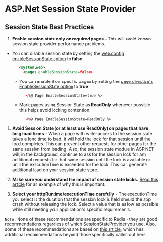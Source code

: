 # ASP.Net Session State Provider

## Session State Best Practices

1. **Enable session state only on required pages** - This will avoid known session state provider performance problems.

- You can disable session state by setting the [web.config enableSessionState option](https://msdn.microsoft.com/en-us/library/950xf363(v=vs.85).aspx) to **false**.

    ```xml
       <system.web>
         <pages enableSessionState=false>
    ```

  - You can enable it on specific pages by setting the [page directive's EnableSessionState option](https://msdn.microsoft.com/en-us/library/ydy4x04a(v=vs.100).aspx) to **true**

    ```xml
       <%@ Page EnableSessionState=true %>
    ```

  - Mark pages using Session State as **ReadOnly** whenever possible - this helps avoid locking contention.

    ```xml
       <%@ Page EnableSessionState=ReadOnly %>
    ```

1. **Avoid Session State (or at least use ReadOnly) on pages that have long load times** - When a page with write-access to the session state takes a long time to load, it will hold the lock for that session until the load completes.  This can prevent other requests for other pages for the same session from loading.  Also, the session state module in ASP.NET will, in the background, continue to ask for the session lock for any additional requests for that same session until the lock is available or until the executionTime is exceeded for the lock.  This can generate additional load on your session state store.

1. **Make sure you understand the impact of session state locks.** [Read this article](https://stackoverflow.com/questions/3629709/i-just-discovered-why-all-asp-net-websites-are-slow-and-i-am-trying-to-work-out) for an example of why this is important.

1. **Select your httpRuntime/executionTime carefully** - The executionTime you select is the duration that the session lock is held should the app crash without releasing the lock.  Select a value that is as low as possible while still meeting your application's specific requirements.

`Note:` None of these recommendations are specific to Redis - they are good recommendations regardless of which SessionStateProvider you use.  Also, some of these recommendations are based on [this article](https://www.codeproject.com/Articles/201879/Few-important-tips-that-you-should-know-while-usin), which has additional recommendations beyond those specifically called out here.
